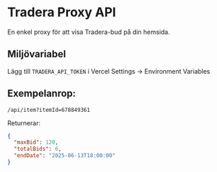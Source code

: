 # Tradera Proxy API

En enkel proxy för att visa Tradera-bud på din hemsida.

## Miljövariabel

Lägg till `TRADERA_API_TOKEN` i Vercel Settings → Environment Variables

## Exempelanrop:

`/api/item?itemId=678849361`

Returnerar:

```json
{
  "maxBid": 120,
  "totalBids": 6,
  "endDate": "2025-06-13T18:00:00"
}
